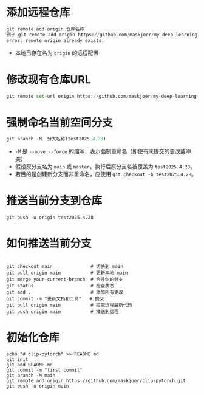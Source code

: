 # 添加远程仓库

```python
git remote add origin 仓库名称
例子 git remote add origin https://github.com/maskjoer/my-deep-learning-notes.git
error: remote origin already exists.
```

- 本地已存在名为 `origin` 的远程配置

# 修改现有仓库URL

```python
git remote set-url origin https://github.com/maskjoer/my-deep-learning-notes.git
```

# 强制命名当前空间分支

```python
git branch -M  分支名称(test2025.4.28)
```

* `-M` 是 `--move --force` 的缩写，表示强制重命名（即使有未提交的更改或冲突）
* 假设原分支名为 `main` 或 `master`，执行后原分支名被覆盖为 `test2025.4.28`。
* 若目的是创建新分支而非重命名，应使用 `git checkout -b test2025.4.28`。

# 推送当前分支到仓库

```
git push -u origin test2025.4.28
```

# 如何推送当前分支

```

git checkout main              # 切换到 main
git pull origin main           # 更新本地 main
git merge your-current-branch  # 合并你的分支
git status                     # 检查状态
git add .                      # 添加所有更改
git commit -m "更新文档和工具"   # 提交
git pull origin main           # 拉取远程最新代码
git push origin main           # 推送到远程

```

# 初始化仓库

```
echo "# clip-pytorch" >> README.md
git init
git add README.md
git commit -m "first commit"
git branch -M main
git remote add origin https://github.com/maskjoer/clip-pytorch.git
git push -u origin main
```
